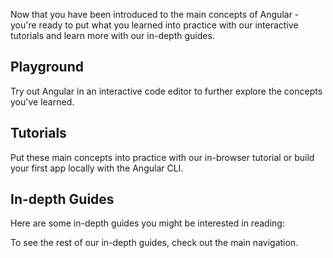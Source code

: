 <docs-decorative-header title="Next Steps" imgSrc="adev/src/assets/images/roadmap.svg"> <!-- markdownlint-disable-line -->
</docs-decorative-header>

Now that you have been introduced to the main concepts of Angular - you're ready to put what you learned into practice with our interactive tutorials and learn more with our in-depth guides.

## Playground

Try out Angular in an interactive code editor to further explore the concepts you've learned.

<docs-pill-row>
  <docs-pill title="Play with Angular!" href="playground" />
</docs-pill-row>

## Tutorials

Put these main concepts into practice with our in-browser tutorial or build your first app locally with the Angular CLI.

<docs-pill-row>
  <docs-pill title="Learn Angular's fundamentals" href="tutorials/learn-angular" />
  <docs-pill title="Build your first Angular app" href="tutorials/first-app" />
</docs-pill-row>

## In-depth Guides

Here are some in-depth guides you might be interested in reading:

<docs-pill-row>
  <docs-pill title="Components In-depth Guide" href="guide/components/importing" />
  <docs-pill title="Template In-depth Guide" href="guide/templates" />
  <docs-pill title="Forms In-depth Guide" href="/guide/forms" />
</docs-pill-row>

To see the rest of our in-depth guides, check out the main navigation.
